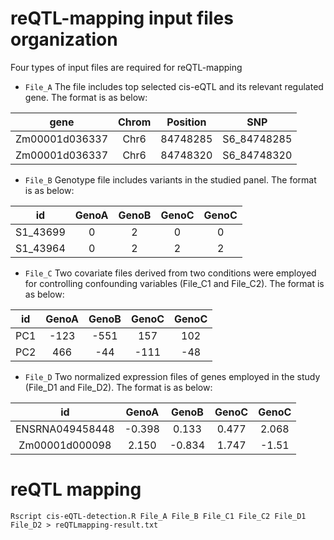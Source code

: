 # reQTL-mapping input files organization

Four types of input files are required for reQTL-mapping

- `File_A`
 The file includes top selected cis-eQTL and its relevant regulated gene. The format is as below:

 | gene | Chrom | Position | SNP |
 | :---: | :---: |:---: |:---: |
 |Zm00001d036337|Chr6| 84748285 | S6_84748285 |
 |Zm00001d036337|Chr6| 84748320 | S6_84748320 |

- `File_B`
 Genotype file includes variants in the studied panel. The format is as below:

 | id | GenoA | GenoB | GenoC | GenoC |
 | :---: | :---: |:---: |:---: |:--: |
 |S1_43699| 0 | 2 | 0 | 0 |
 |S1_43964| 0 | 2 | 2 | 2 |

- `File_C`
 Two covariate files derived from two conditions were employed for controlling confounding variables (File_C1 and File_C2). The format is as below:

 | id | GenoA | GenoB | GenoC | GenoC |
 | :---: | :---: |:---: |:---: |:--: |
 |PC1| -123 | -551 | 157 | 102 |
 |PC2| 466 | -44 | -111 | -48 |

- `File_D`
 Two normalized expression files of genes employed in the study (File_D1 and File_D2). The format is as below:

 | id | GenoA | GenoB | GenoC | GenoC |
 | :---: | :---: |:---: |:---: |:--: |
 |ENSRNA049458448| -0.398 | 0.133 | 0.477 | 2.068 |
 |Zm00001d000098| 2.150 | -0.834 | 1.747 | -1.51 |
 
# reQTL mapping
`Rscript cis-eQTL-detection.R File_A File_B File_C1 File_C2 File_D1 File_D2 > reQTLmapping-result.txt`
